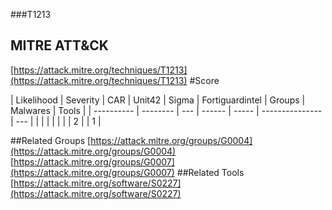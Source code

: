 ###T1213
## MITRE ATT&CK
[https://attack.mitre.org/techniques/T1213](https://attack.mitre.org/techniques/T1213)
#Score

| Likelihood | Severity | CAR | Unit42 | Sigma | Fortiguardintel | Groups | Malwares | Tools |
| ---------- | -------- | --- | ------ | ----- | --------------- | ---  |
 |   |   |   |   |   |   | 2 |   | 1 |

##Related Groups
[https://attack.mitre.org/groups/G0004](https://attack.mitre.org/groups/G0004)
[https://attack.mitre.org/groups/G0007](https://attack.mitre.org/groups/G0007)
[]()
##Related Tools
[https://attack.mitre.org/software/S0227](https://attack.mitre.org/software/S0227)
[]()
